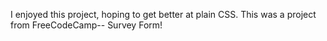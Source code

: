 I enjoyed this project, hoping to get better at plain CSS. This was a project from FreeCodeCamp-- Survey Form!
